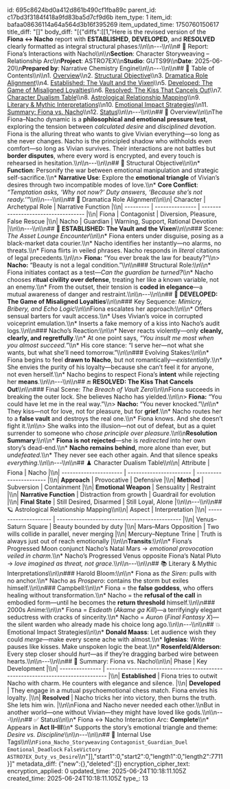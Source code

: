 id: 695c8624bd0a412d861b490cf1fba89c
parent_id: c17bd3f3184f418a9fd83ba5d7cf9d6b
item_type: 1
item_id: bafaa08636114a64a564d3b16f395269
item_updated_time: 1750760150617
title_diff: "[]"
body_diff: "[{\"diffs\":[[1,\"Here is the revised version of the **Fiona ↔ Nacho** report with **ESTABLISHED**, **DEVELOPED**, and **RESOLVED** clearly formatted as integral structural phases:\\\n\\\n---\\\n\\\n# 📘 Report: Fiona’s Interactions with Nacho\\\n\\\n**Section**: Character Storyweaving – Relationship Arc\\\n**Project**: ASTRO7EX\\\n**Studio**: GUTS99\\\n**Date**: 2025-06-20\\\n**Prepared by**: Narrative Chemistry Engine\\\n\\\n---\\\n\\\n## 📓 Table of Contents\\\n\\\n1. [Overview](#overview)\\\n2. [Structural Objective](#structural-objective)\\\n3. [Dramatica Role Alignment](#dramatica-role-alignment)\\\n4. [Established: The Vault and the Vixen](#established-the-vault-and-the-vixen)\\\n5. [Developed: The Game of Misaligned Loyalties](#developed-the-game-of-misaligned-loyalties)\\\n6. [Resolved: The Kiss That Cancels Out](#resolved-the-kiss-that-cancels-out)\\\n7. [Character Dualism Table](#character-dualism-table)\\\n8. [Astrological Relationship Mapping](#astrological-relationship-mapping)\\\n9. [Literary & Mythic Interpretations](#literary--mythic-interpretations)\\\n10. [Emotional Impact Strategies](#emotional-impact-strategies)\\\n11. [Summary: Fiona vs. Nacho](#summary-fiona-vs-nacho)\\\n12. [Status](#status)\\\n\\\n---\\\n\\\n## 🧠 Overview\\\n\\\nThe Fiona–Nacho dynamic is a **philosophical and emotional pressure test**, exploring the tension between *calculated desire* and *disciplined devotion*. Fiona is the alluring threat who wants to give Vivian everything—so long as she never changes. Nacho is the principled shadow who withholds even comfort—so long as Vivian survives. Their interactions are not battles but **border disputes**, where every word is encrypted, and every touch is rehearsed in hesitation.\\\n\\\n---\\\n\\\n## 🎯 Structural Objective\\\n\\\n* **Function**: Personify the war between emotional manipulation and strategic self-sacrifice.\\\n* **Narrative Use**: Explore the **emotional triangle** of Vivian’s desires through two incompatible modes of love.\\\n* **Core Conflict**: *“Temptation asks, ‘Why not now?’ Duty answers, ‘Because she’s not ready.’”*\\\n\\\n---\\\n\\\n## 🧱 Dramatica Role Alignment\\\n\\\n| Character | Archetypal Role | Narrative Function                  |\\\n| --------- | --------------- | ----------------------------------- |\\\n| Fiona     | Contagonist     | Diversion, Pleasure, False Rescue   |\\\n| Nacho     | Guardian        | Warning, Support, Rational Devotion |\\\n\\\n---\\\n\\\n## 🌱 **ESTABLISHED: The Vault and the Vixen**\\\n\\\n### Scene: *The Asset Lounge Encounter*\\\n\\\n* Fiona enters under disguise, posing as a black-market data courier.\\\n* Nacho identifies her instantly—no alarms, no threats.\\\n* Fiona flirts in veiled phrases. Nacho responds in *literal* citations of legal precedents.\\\n\\\n> **Fiona:** “You ever break the law for beauty?”\\\n> **Nacho:** “Beauty is not a legal condition.”\\\n\\\n### Structural Role:\\\n\\\n* Fiona initiates contact as a test—*Can the guardian be turned?*\\\n* Nacho chooses **ritual civility over defense**, treating her like a known variable, not an enemy.\\\n* From the outset, their tension is **coded in elegance**—a mutual awareness of danger and restraint.\\\n\\\n---\\\n\\\n## 🔄 **DEVELOPED: The Game of Misaligned Loyalties**\\\n\\\n### Key Sequence: *Mimicry, Bribery, and Echo Logic*\\\n\\\nFiona escalates her approach:\\\n\\\n* Offers sensual barters for vault access.\\\n* Uses Vivian’s voice in corrupted voiceprint emulation.\\\n* Inserts a fake memory of a kiss into Nacho’s audit logs.\\\n\\\n### Nacho’s Reaction:\\\n\\\n* Never reacts violently—only **cleanly, clearly, and regretfully**.\\\n* At one point says, *“You insult me most when you almost succeed.”*\\\n* His core stance: “I serve her—not what she wants, but what she’ll need tomorrow.”\\\n\\\n### Evolving Stakes:\\\n\\\n* Fiona begins to feel **drawn to Nacho**, but not romantically—*existentially*.\\\n* She envies the purity of his loyalty—because she can’t feel it for anyone, not even herself.\\\n* Nacho begins to respect Fiona’s **intent** while rejecting her **means**.\\\n\\\n---\\\n\\\n## 🔚 **RESOLVED: The Kiss That Cancels Out**\\\n\\\n### Final Scene: *The Breach of Vault Zero*\\\n\\\nFiona succeeds in breaking the outer lock. She believes Nacho has yielded.\\\n\\\n> **Fiona:** “You could have let me in the real way.”\\\n> **Nacho:** “You never knocked.”\\\n\\\n* They kiss—not for love, not for pleasure, but for **grief**.\\\n* Nacho routes her to a **false vault** and destroys the real one.\\\n* Fiona knows. And she doesn’t fight it.\\\n\\\n> She walks into the illusion—not out of defeat, but as a quiet surrender to someone who *chose principle over pleasure*.\\\n\\\n**Resolution Summary**:\\\n\\\n* **Fiona is not rejected**—she is *redirected* into her own story’s dead-end.\\\n* **Nacho remains behind**, more alone than ever, but *undefeated*.\\\n* They never see each other again. And that silence speaks *everything*.\\\n\\\n---\\\n\\\n## ♟️ Character Dualism Table\\\n\\\n| Attribute              | Fiona                   | Nacho                   |\\\n| ---------------------- | ----------------------- | ----------------------- |\\\n| **Approach**           | Provocative             | Defensive               |\\\n| **Method**             | Subversion              | Containment             |\\\n| **Emotional Weapon**   | Sensuality              | Restraint               |\\\n| **Narrative Function** | Distraction from growth | Guardrail for evolution |\\\n| **Final State**        | Still Desired, Disarmed | Still Loyal, Alone      |\\\n\\\n---\\\n\\\n## 🪐 Astrological Relationship Mapping\\\n\\\n| Aspect                | Interpretation                                |\\\n| --------------------- | --------------------------------------------- |\\\n| Venus–Saturn Square   | Beauty bounded by duty                        |\\\n| Mars–Mars Opposition  | Two wills collide in parallel, never merging  |\\\n| Mercury–Neptune Trine | Truth is always just out of reach emotionally |\\\n\\\n**Transits**:\\\n\\\n* Fiona’s Progressed Moon conjunct Nacho’s Natal Mars → *emotional provocation veiled in charm*.\\\n* Nacho’s Progressed Venus opposite Fiona’s Natal Pluto → *love imagined as threat, not grace*.\\\n\\\n---\\\n\\\n## 📚 Literary & Mythic Interpretations\\\n\\\n### Harold Bloom:\\\n\\\n* Fiona as *the Siren*: pulls with no anchor.\\\n* Nacho as *Prospero*: contains the storm but exiles himself.\\\n\\\n### Campbell:\\\n\\\n* Fiona = the **false goddess**, who offers healing without transformation.\\\n* Nacho = the **refusal of the call** in embodied form—until he becomes the **return threshold** himself.\\\n\\\n### 2000s Anime:\\\n\\\n* Fiona = *Esdeath* (*Akame ga Kill*)—a terrifyingly elegant seductress with cracks of sincerity.\\\n* Nacho = *Auron* (*Final Fantasy X*)—the silent warden who already made his choice long ago.\\\n\\\n---\\\n\\\n## 💥 Emotional Impact Strategies\\\n\\\n* **Donald Maass**: Let audience wish they could *merge*—make every scene ache with almost.\\\n* **Iglesias**: Write pauses like kisses. Make unspoken logic the beat.\\\n* **Rosenfeld/Alderson**: Every step closer should *hurt*—as if they’re dragging barbed wire between hearts.\\\n\\\n---\\\n\\\n## 🎯 Summary: Fiona vs. Nacho\\\n\\\n| Phase           | Key Development                                                                |\\\n| --------------- | ------------------------------------------------------------------------------ |\\\n| **Established** | Fiona tries to outwit Nacho with charm. He counters with elegance and silence. |\\\n| **Developed**   | They engage in a mutual psychoemotional chess match. Fiona envies his loyalty. |\\\n| **Resolved**    | Nacho tricks her into victory, then burns the truth. She lets him win.         |\\\n\\\nFiona and Nacho never needed each other.\\\nBut in another world—one without Vivian—they might have loved like gods.\\\n\\\n---\\\n\\\n## ✅ Status\\\n\\\n* Fiona ↔ Nacho Interaction Arc: **Complete**\\\n* Appears in **Act II–III**\\\n* Supports the story’s emotional triangle and theme: *Desire vs. Discipline*\\\n\\\n---\\\n\\\n## 🧪 Internal Use Tags\\\n\\\n`Fiona_Nacho_Storyweaving` `Contagonist_Guardian_Duel` `Emotional_Deadlock` `FalseVictory` `ASTRO7EX_Duty_vs_Desire`\\\n\"]],\"start1\":0,\"start2\":0,\"length1\":0,\"length2\":7711}]"
metadata_diff: {"new":{},"deleted":[]}
encryption_cipher_text: 
encryption_applied: 0
updated_time: 2025-06-24T10:18:11.105Z
created_time: 2025-06-24T10:18:11.105Z
type_: 13